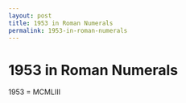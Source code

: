 ```yaml
---
layout: post
title: 1953 in Roman Numerals
permalink: 1953-in-roman-numerals
---
```


# 1953 in Roman Numerals

1953 = MCMLIII

